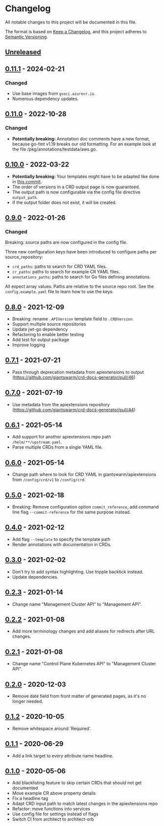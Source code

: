 # Changelog

All notable changes to this project will be documented in this file.

The format is based on [Keep a Changelog](https://keepachangelog.com/en/1.0.0/),
and this project adheres to [Semantic Versioning](https://semver.org/spec/v2.0.0.html).

## [Unreleased]

## [0.11.1] - 2024-02-21

### Changed

- Use base images from `gsoci.azurecr.io`.
- Numerous dependency updates.

## [0.11.0] - 2022-10-28

### Changed

- **Potentially breaking:** Annotation doc comments have a new format, because go-fmt v1.19 breaks our old formatting. For an example look at the file /pkg/annotations/testdata/aws.go.

## [0.10.0] - 2022-03-22

- **Potentially breaking:** Your templates might have to be adapted like done in [this commit](https://github.com/giantswarm/crd-docs-generator/pull/98/files?file-filters%5B%5D=.template&show-viewed-files=true).
- The order of versions in a CRD output page is now guaranteed.
- The output path is now configurable via the config file directive `output_path`.
- If the output folder does not exist, it will be created.

## [0.9.0] - 2022-01-26

### Changed

Breaking: source paths are now configured in the config file.

Three new configuration keys have been introduced to configure paths per source_repository:

- `crd_paths`: paths to search for CRD YAML files.
- `cr_paths`: paths to search for example CR YAML files.
- `annotations_paths`: paths to search for Go files defining annotations.

All expect array values. Paths are relative to the source repo root. See the `config.example.yaml` file to learn how to use the keys.

## [0.8.0] - 2021-12-09

- Breaking: rename `.APIVersion` template field to `.CRDVersion`.
- Support multiple source repositories
- Update jwt-go dependency
- Refactoring to enable better testing
- Add test for output package
- Improve logging

## [0.7.1] - 2021-07-21

- Pass through deprecation metadata from apiextensions to output (https://github.com/giantswarm/crd-docs-generator/pull/46)

## [0.7.0] - 2021-07-19

- Use metadata from the apiextensions repository (https://github.com/giantswarm/crd-docs-generator/pull/44)

## [0.6.1] - 2021-05-14

- Add support for another apiextensions repo path `/helm/**/upstream.yaml`.
- Parse multiple CRDs from a single YAML file.

## [0.6.0] - 2021-05-14

- Change path where to look for CRD YAML in giantswarm/apiextensions from `/config/crd/v1` to `/config/crd`.

## [0.5.0] - 2021-02-18

- Breaking: Remove configuration option `commit_reference`, add command line flag `--commit-reference` for the same purpose instead.

## [0.4.0] - 2021-02-12

- Add flag `--template` to specify the template path
- Render annotations with documentation in CRDs.

## [0.3.0] - 2021-02-02

- Don't try to add syntax highlighting. Use tripple backtick instead.
- Update dependencies.

## [0.2.3] - 2021-01-14

- Change name "Management Cluster API" to "Management API".

## [0.2.2] - 2021-01-08

- Add more terminology changes and add aliases for redirects after URL changes.

## [0.2.1] - 2021-01-08

- Change name "Control Plane Kubernetes API" to "Management Cluster API".

## [0.2.0] - 2020-12-03

- Remove date field from front matter of generated pages, as it's no longer needed.

## [0.1.2] - 2020-10-05

- Remove whitespace around 'Required'.

## [0.1.1] - 2020-06-29

- Add a link target to every attribute name headline.

## [0.1.0] - 2020-05-06

- Add blacklisting feature to skip certain CRDs that should not get documented
- Move example CR above property details
- Fix a headline tag
- Adapt CRD input path to match latest changes in the apiextensions repo
- Refactor: move functions into services
- Use config file for settings instead of flags
- Switch CI from architect to architect-orb

[Unreleased]: https://github.com/giantswarm/crd-docs-generator/compare/v0.11.1...HEAD
[0.11.1]: https://github.com/giantswarm/crd-docs-generator/compare/v0.11.0...v0.11.1
[0.11.0]: https://github.com/giantswarm/crd-docs-generator/compare/v0.10.0...v0.11.0
[0.10.0]: https://github.com/giantswarm/crd-docs-generator/compare/v0.9.0...v0.10.0
[0.9.0]: https://github.com/giantswarm/crd-docs-generator/compare/v0.8.0...v0.9.0
[0.8.0]: https://github.com/giantswarm/crd-docs-generator/compare/v0.7.1...v0.8.0
[0.7.1]: https://github.com/giantswarm/crd-docs-generator/compare/v0.7.0...v0.7.1
[0.7.0]: https://github.com/giantswarm/crd-docs-generator/compare/v0.6.1...v0.7.0
[0.6.1]: https://github.com/giantswarm/crd-docs-generator/compare/v0.6.0...v0.6.1
[0.6.0]: https://github.com/giantswarm/crd-docs-generator/compare/v0.5.0...v0.6.0
[0.5.0]: https://github.com/giantswarm/crd-docs-generator/compare/v0.4.0...v0.5.0
[0.4.0]: https://github.com/giantswarm/crd-docs-generator/compare/v0.3.0...v0.4.0
[0.3.0]: https://github.com/giantswarm/crd-docs-generator/compare/v0.2.3...v0.3.0
[0.2.3]: https://github.com/giantswarm/crd-docs-generator/compare/v0.2.2...v0.2.3
[0.2.2]: https://github.com/giantswarm/crd-docs-generator/compare/v0.2.1...v0.2.2
[0.2.1]: https://github.com/giantswarm/crd-docs-generator/compare/v0.2.0...v0.2.1
[0.2.0]: https://github.com/giantswarm/crd-docs-generator/compare/v0.1.2...v0.2.0
[0.1.2]: https://github.com/giantswarm/crd-docs-generator/compare/v0.1.1...v0.1.2
[0.1.1]: https://github.com/giantswarm/crd-docs-generator/compare/v0.1.0...v0.1.1
[0.1.0]: https://github.com/giantswarm/crd-docs-generator/releases/tag/v0.1.0
